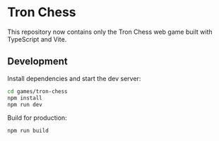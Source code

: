 # Tron Chess

This repository now contains only the Tron Chess web game built with TypeScript and Vite.

## Development

Install dependencies and start the dev server:

```bash
cd games/tron-chess
npm install
npm run dev
```

Build for production:

```bash
npm run build
```
